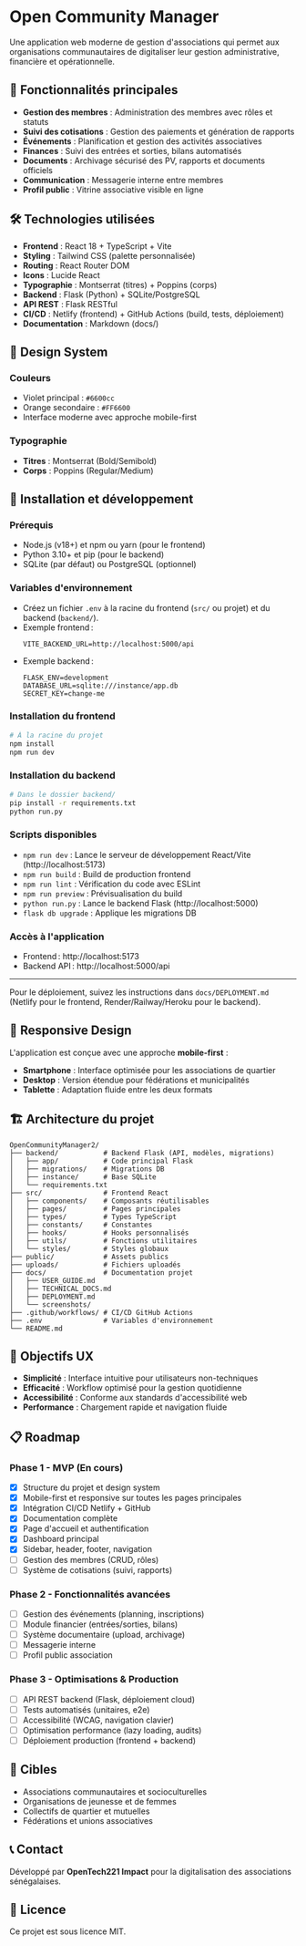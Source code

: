 # Open Community Manager

Une application web moderne de gestion d'associations qui permet aux organisations communautaires de digitaliser leur gestion administrative, financière et opérationnelle.

## 🎯 Fonctionnalités principales

- **Gestion des membres** : Administration des membres avec rôles et statuts
- **Suivi des cotisations** : Gestion des paiements et génération de rapports
- **Événements** : Planification et gestion des activités associatives
- **Finances** : Suivi des entrées et sorties, bilans automatisés
- **Documents** : Archivage sécurisé des PV, rapports et documents officiels
- **Communication** : Messagerie interne entre membres
- **Profil public** : Vitrine associative visible en ligne

## 🛠️ Technologies utilisées

- **Frontend** : React 18 + TypeScript + Vite
- **Styling** : Tailwind CSS (palette personnalisée)
- **Routing** : React Router DOM
- **Icons** : Lucide React
- **Typographie** : Montserrat (titres) + Poppins (corps)
- **Backend** : Flask (Python) + SQLite/PostgreSQL
- **API REST** : Flask RESTful
- **CI/CD** : Netlify (frontend) + GitHub Actions (build, tests, déploiement)
- **Documentation** : Markdown (docs/)

## 🎨 Design System

### Couleurs
- Violet principal : `#6600cc`
- Orange secondaire : `#FF6600`
- Interface moderne avec approche mobile-first

### Typographie
- **Titres** : Montserrat (Bold/Semibold)
- **Corps** : Poppins (Regular/Medium)

## 🚀 Installation et développement

### Prérequis

- Node.js (v18+) et npm ou yarn (pour le frontend)
- Python 3.10+ et pip (pour le backend)
- SQLite (par défaut) ou PostgreSQL (optionnel)

### Variables d'environnement

- Créez un fichier `.env` à la racine du frontend (`src/` ou projet) et du backend (`backend/`).
- Exemple frontend :
  ```env
  VITE_BACKEND_URL=http://localhost:5000/api
  ```
- Exemple backend :
  ```env
  FLASK_ENV=development
  DATABASE_URL=sqlite:///instance/app.db
  SECRET_KEY=change-me
  ```

### Installation du frontend

```bash
# À la racine du projet
npm install
npm run dev
```

### Installation du backend

```bash
# Dans le dossier backend/
pip install -r requirements.txt
python run.py
```

### Scripts disponibles

- `npm run dev` : Lance le serveur de développement React/Vite (http://localhost:5173)
- `npm run build` : Build de production frontend
- `npm run lint` : Vérification du code avec ESLint
- `npm run preview` : Prévisualisation du build
- `python run.py` : Lance le backend Flask (http://localhost:5000)
- `flask db upgrade` : Applique les migrations DB

### Accès à l'application

- Frontend : http://localhost:5173
- Backend API : http://localhost:5000/api

---

Pour le déploiement, suivez les instructions dans `docs/DEPLOYMENT.md` (Netlify pour le frontend, Render/Railway/Heroku pour le backend).

## 📱 Responsive Design

L'application est conçue avec une approche **mobile-first** :
- **Smartphone** : Interface optimisée pour les associations de quartier
- **Desktop** : Version étendue pour fédérations et municipalités
- **Tablette** : Adaptation fluide entre les deux formats

## 🏗️ Architecture du projet

```
OpenCommunityManager2/
├── backend/           # Backend Flask (API, modèles, migrations)
│   ├── app/           # Code principal Flask
│   ├── migrations/    # Migrations DB
│   ├── instance/      # Base SQLite
│   └── requirements.txt
├── src/               # Frontend React
│   ├── components/    # Composants réutilisables
│   ├── pages/         # Pages principales
│   ├── types/         # Types TypeScript
│   ├── constants/     # Constantes
│   ├── hooks/         # Hooks personnalisés
│   ├── utils/         # Fonctions utilitaires
│   └── styles/        # Styles globaux
├── public/            # Assets publics
├── uploads/           # Fichiers uploadés
├── docs/              # Documentation projet
│   ├── USER_GUIDE.md
│   ├── TECHNICAL_DOCS.md
│   ├── DEPLOYMENT.md
│   └── screenshots/
├── .github/workflows/ # CI/CD GitHub Actions
├── .env               # Variables d'environnement
└── README.md
```

## 🎯 Objectifs UX

- **Simplicité** : Interface intuitive pour utilisateurs non-techniques
- **Efficacité** : Workflow optimisé pour la gestion quotidienne
- **Accessibilité** : Conforme aux standards d'accessibilité web
- **Performance** : Chargement rapide et navigation fluide

## 📋 Roadmap

### Phase 1 - MVP (En cours)
- [x] Structure du projet et design system
- [x] Mobile-first et responsive sur toutes les pages principales
- [x] Intégration CI/CD Netlify + GitHub
- [x] Documentation complète
- [x] Page d'accueil et authentification
- [x] Dashboard principal
- [x] Sidebar, header, footer, navigation
- [ ] Gestion des membres (CRUD, rôles)
- [ ] Système de cotisations (suivi, rapports)

### Phase 2 - Fonctionnalités avancées
- [ ] Gestion des événements (planning, inscriptions)
- [ ] Module financier (entrées/sorties, bilans)
- [ ] Système documentaire (upload, archivage)
- [ ] Messagerie interne
- [ ] Profil public association

### Phase 3 - Optimisations & Production
- [ ] API REST backend (Flask, déploiement cloud)
- [ ] Tests automatisés (unitaires, e2e)
- [ ] Accessibilité (WCAG, navigation clavier)
- [ ] Optimisation performance (lazy loading, audits)
- [ ] Déploiement production (frontend + backend)

## 👥 Cibles

- Associations communautaires et socioculturelles
- Organisations de jeunesse et de femmes
- Collectifs de quartier et mutuelles
- Fédérations et unions associatives

## 📞 Contact

Développé par **OpenTech221 Impact** pour la digitalisation des associations sénégalaises.

## 📄 Licence

Ce projet est sous licence MIT.
